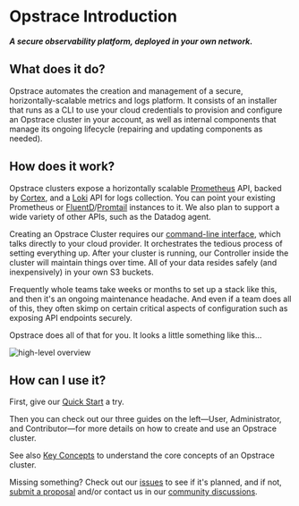 <!-- markdownlint-disable MD041 -->
<!-- markdownlint-disable MD033 -->

# Opstrace Introduction

 _**A secure observability platform, deployed in your own network.**_

## What does it do?

Opstrace automates the creation and management of a secure, horizontally-scalable metrics and logs platform. It consists of an installer that runs as a CLI to use your cloud credentials to provision and configure an Opstrace cluster in your account, as well as internal components that manage its ongoing lifecycle (repairing and updating components as needed).

## How does it work?

Opstrace clusters expose a horizontally scalable [Prometheus](https://prometheus.io) API, backed by [Cortex](https://github.com/cortexproject/cortex), and a [Loki](https://github.com/grafana/loki) API for logs collection.
You can point your existing Prometheus or [FluentD](https://fluentd.org)/[Promtail](https://github.com/grafana/loki/blob/master/docs/sources/clients/promtail/_index.md) instances to it.
We also plan to support a wide variety of other APIs, such as the Datadog agent.

Creating an Opstrace Cluster requires our [command-line interface](/docs/references/cli), which talks directly to your cloud provider.
It orchestrates the tedious process of setting everything up.
After your cluster is running, our Controller inside the cluster will maintain things over time.
All of your data resides safely (and inexpensively) in your own S3 buckets.

Frequently whole teams take weeks or months to set up a stack like this, and then it's an ongoing maintenance headache.
And even if a team does all of this, they often skimp on certain critical aspects of configuration such as exposing API endpoints securely.

Opstrace does all of that for you.
It looks a little something like this...

![high-level overview](https://share.balsamiq.com/c/kaP69UqhbdMMmzaaHB8u1a.png)

## How can I use it?

First, give our [Quick Start](/docs/quickstart) a try.

Then you can check out our three guides on the left—User, Administrator, and Contributor—for more details on how to create and use an Opstrace cluster.

See also [Key Concepts](docs/references/concepts) to understand the core concepts of an Opstrace cluster.

Missing something?  Check out our [issues](https://go.opstrace.com/gh) to see if it's planned, and if not, [submit a proposal](https://go.opstrace.com/proposal) and/or contact us in our [community discussions](https://go.opstrace.com/community).
